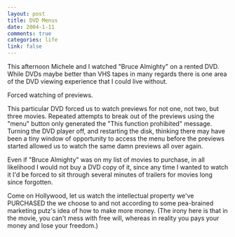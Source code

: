 ```yaml
--- 
layout: post
title: DVD Menus
date: 2004-1-11
comments: true
categories: life
link: false
---
```

This afternoon Michele and I watched "Bruce Almighty" on a rented DVD. While DVDs maybe better than VHS tapes in many regards there is one area of the DVD viewing experience that I could live without.

Forced watching of previews.

This particular DVD forced us to watch previews for not one, not two, but three movies. Repeated attempts to break out of the previews using the "menu" button only generated the "This function prohibited" message. Turning the DVD player off, and restarting the disk, thinking there may have been a tiny window of opportunity to access the menu before the previews started allowed us to watch the same damn previews all over again.

Even if "Bruce Almighty" was on my list of movies to purchase, in all likelihood I would not buy a DVD copy of it, since any time I wanted to watch it I'd be forced to sit through several minutes of trailers for movies long since forgotten.

Come on Hollywood, let us watch the intellectual property we've PURCHASED the we choose to and not according to some pea-brained marketing putz's idea of how to make more money. (The irony here is that in the movie, you can't mess with free will, whereas in reality you pays your money and lose your freedom.)
